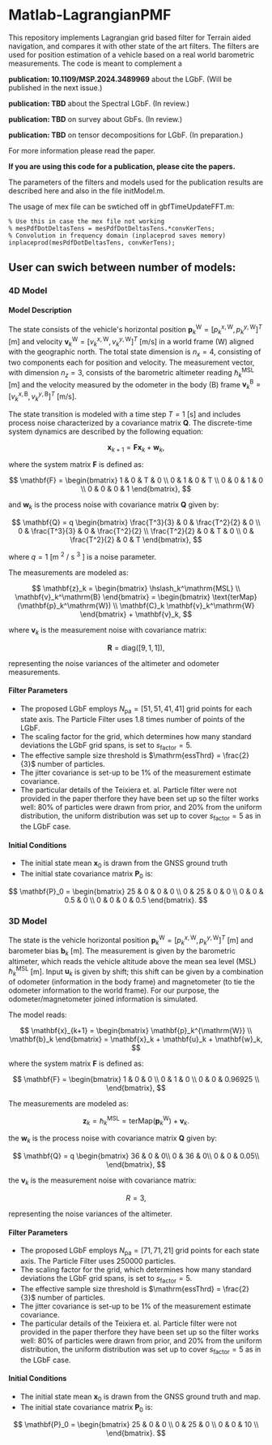 # Matlab-LagrangianPMF

This repository implements Lagrangian grid based filter for Terrain aided navigation, and compares it with other state of the art filters. The filters are used for position estimation of a vehicle based on a real world barometric measurements. The code is meant to complement a 

__publication: 10.1109/MSP.2024.3489969__ about the LGbF. (Will be published in the next issue.)

__publication: TBD__ about the Spectral LGbF. (In review.)

__publication: TBD__ on survey about GbFs. (In review.)

__publication: TBD__ on tensor decompositions for LGbF. (In preparation.)

For more information please read the paper. 

__If you are using this code for a publication, please cite the papers.__

The parameters of the filters and models used for the publication results are described here and also in the file initModel.m. 

The usage of mex file can be swtiched off in gbfTimeUpdateFFT.m:
```
% Use this in case the mex file not working
% mesPdfDotDeltasTens = mesPdfDotDeltasTens.*convKerTens;
% Convolution in frequency domain (inplaceprod saves memory)
inplaceprod(mesPdfDotDeltasTens, convKerTens);
```

## User can swich between number of models:

### 4D Model
 
#### Model Description

The state consists of the vehicle's horizontal position $\mathbf{p}_k^\mathrm{W} = [p_k^{x,\mathrm{W}}, p_k^{y,\mathrm{W}}]^T$ [m] and velocity $\mathbf{v}_k^\mathrm{W} = [v_k^{x,\mathrm{W}}, v_k^{y,\mathrm{W}}]^T$ [m/s] in a world frame (W) aligned with the geographic north. The total state dimension is $n_x = 4$, consisting of two components each for position and velocity. The measurement vector, with dimension $n_z = 3$, consists of the barometric altimeter reading $\hslash_k^\mathrm{MSL}$ [m] and the velocity measured by the odometer in the body (B) frame $\mathbf{v}_k^\mathrm{B} = [v_k^{x,\mathrm{B}}, v_k^{y,\mathrm{B}}]^T$ [m/s].

The state transition is modeled with a time step $T = 1$ [s] and includes process noise characterized by a covariance matrix $\mathbf{Q}$. The discrete-time system dynamics are described by the following equation:

$$
\mathbf{x}_{k+1} = \mathbf{F} \mathbf{x}_k + \mathbf{w}_k,
$$

where the system matrix $\mathbf{F}$ is defined as:

$$
\mathbf{F} = \begin{bmatrix}
    1 & 0 & T & 0 \\
    0 & 1 & 0 & T \\
    0 & 0 & 1 & 0 \\
    0 & 0 & 0 & 1
\end{bmatrix},
$$

and $\mathbf{w}_k$ is the process noise with covariance matrix $\mathbf{Q}$ given by:

$$
\mathbf{Q} = q \begin{bmatrix}
    \frac{T^3}{3} & 0 & \frac{T^2}{2} & 0 \\
    0 & \frac{T^3}{3} & 0 & \frac{T^2}{2} \\
    \frac{T^2}{2} & 0 & T & 0 \\
    0 & \frac{T^2}{2} & 0 & T
\end{bmatrix},
$$

where $q = 1$ [m $^2$ / s $^3$ ] is a noise parameter.

The measurements are modeled as:

$$
\mathbf{z}_k = \begin{bmatrix}
    \hslash_k^\mathrm{MSL} \\
    \mathbf{v}_k^\mathrm{B}
\end{bmatrix} = \begin{bmatrix}
    \text{terMap}(\mathbf{p}_k^\mathrm{W}) \\
    \mathbf{C}_k \mathbf{v}_k^\mathrm{W}
\end{bmatrix} + \mathbf{v}_k,
$$

where $\mathbf{v}_k$ is the measurement noise with covariance matrix:

$$
\mathbf{R} = \text{diag}([9, 1, 1]),
$$

representing the noise variances of the altimeter and odometer measurements.

#### Filter Parameters

- The proposed LGbF employs $N_\mathrm{pa} = [51, 51, 41, 41]$ grid points for each state axis. The Particle Filter uses $1.8$ times number of points of the LGbF.
- The scaling factor for the grid, which determines how many standard deviations the LGbF grid spans, is set to $s_\mathrm{factor} = 5$.
- The effective sample size threshold is $\mathrm{essThrd} = \frac{2}{3}$ number of particles.
- The jitter covariance is set-up to be 1% of the measurement estimate covariance.
- The particular details of the Teixiera et. al. Particle filter were not provided in the paper therfore they have been set up so the filter works well: 80% of particles were drawn from prior, and 20% from the uniform distribution, the uniform distribution was set up to cover $s_\mathrm{factor} = 5$ as in the LGbF case.

#### Initial Conditions

- The initial state mean $\mathbf{x}_0$ is drawn from the GNSS ground truth
- The initial state covariance matrix $\mathbf{P}_0$ is:

$$
\mathbf{P}_0 = \begin{bmatrix}
    25 & 0 & 0 & 0 \\
    0 & 25 & 0 & 0 \\
    0 & 0 & 0.5 & 0 \\
    0 & 0 & 0 & 0.5
\end{bmatrix}.
$$




### 3D Model

The state is the vehicle horizontal position $\mathbf{p}_k^\mathrm{W} = [p_k^{x,\mathrm{W}}, p_k^{y,\mathrm{W}}]^T$ [m] and barometer bias $\mathbf{b}_k$ [m]. The measurement is given by the barometric altimeter, which reads the vehicle altitude above the mean sea level (MSL) $\hslash_k^\mathrm{MSL}$ [m]. Input $\mathbf{u}_k$ is given by shift; this shift can be given by a combination of odometer (information in the body frame) and magnetometer (to tie the odometer information to the world frame). For our purpose, the odometer/magnetometer joined information is simulated.

The model reads:

$$
\mathbf{x}_{k+1} = \begin{bmatrix} \mathbf{p}_k^{\mathrm{W}} \\ \mathbf{b}_k
\end{bmatrix} = \mathbf{x}_k + \mathbf{u}_k + \mathbf{w}_k,
$$

where the system matrix $\mathbf{F}$ is defined as:

$$
\mathbf{F} = \begin{bmatrix}
    1 & 0 & 0 \\
    0 & 1 & 0 \\
    0 & 0 & 0.96925 \\
\end{bmatrix},
$$

The measurements are modeled as:

$$
\mathbf{z}_k = \hslash_k^\mathrm{MSL}= \mathrm{terMap}(\mathbf{p}_k^\mathrm{W}) + \mathbf{v}_k.
$$

the $\mathbf{w}_k$ is the process noise with covariance matrix $\mathbf{Q}$ given by:

$$
\mathbf{Q} = q \begin{bmatrix}
   36 & 0 & 0\\
   0 & 36 & 0\\
   0 & 0 & 0.05\\
\end{bmatrix},
$$

the $\mathbf{v}_k$ is the measurement noise with covariance matrix:

$$
R = 3,
$$

representing the noise variances of the altimeter.

#### Filter Parameters

- The proposed LGbF employs $N_\mathrm{pa} = [71, 71, 21]$ grid points for each state axis. The Particle Filter uses $250000$ particles.
- The scaling factor for the grid, which determines how many standard deviations the LGbF grid spans, is set to $s_\mathrm{factor} = 5$.
- The effective sample size threshold is $\mathrm{essThrd} = \frac{2}{3}$ number of particles.
- The jitter covariance is set-up to be 1% of the measurement estimate covariance.
- The particular details of the Teixiera et. al. Particle filter were not provided in the paper therfore they have been set up so the filter works well: 80% of particles were drawn from prior, and 20% from the uniform distribution, the uniform distribution was set up to cover $s_\mathrm{factor} = 5$ as in the LGbF case.

#### Initial Conditions

- The initial state mean $\mathbf{x}_0$ is drawn from the GNSS ground truth and map.
- The initial state covariance matrix $\mathbf{P}_0$ is:

$$
\mathbf{P}_0 = \begin{bmatrix}
    25 & 0 & 0  \\
    0 & 25 & 0 \\
    0 & 0 & 10 \\
\end{bmatrix}.
$$

